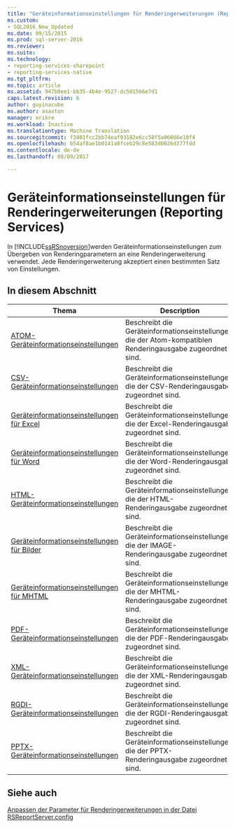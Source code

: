 ```yaml
---
title: "Geräteinformationseinstellungen für Renderingerweiterungen (Reporting Services) | Microsoft Docs"
ms.custom:
- SQL2016_New_Updated
ms.date: 09/15/2015
ms.prod: sql-server-2016
ms.reviewer: 
ms.suite: 
ms.technology:
- reporting-services-sharepoint
- reporting-services-native
ms.tgt_pltfrm: 
ms.topic: article
ms.assetid: 947b0ee1-bb35-4b4e-9527-dc501566e7d1
caps.latest.revision: 6
author: guyinacube
ms.author: asaxton
manager: erikre
ms.workload: Inactive
ms.translationtype: Machine Translation
ms.sourcegitcommit: f3481fcc2bb74eaf93182e6cc58f5a06666e10f4
ms.openlocfilehash: b54af8ae1b0141a0fceb29c8e583d0026d377fdd
ms.contentlocale: de-de
ms.lasthandoff: 08/09/2017

---
```

# <a name="device-information-settings-for-rendering-extensions-reporting-services"></a>Geräteinformationseinstellungen für Renderingerweiterungen (Reporting Services)
  In [!INCLUDE[ssRSnoversion](../includes/ssrsnoversion-md.md)]werden Geräteinformationseinstellungen zum Übergeben von Renderingparametern an eine Renderingerweiterung verwendet. Jede Renderingerweiterung akzeptiert einen bestimmten Satz von Einstellungen.  
  
## <a name="in-this-section"></a>In diesem Abschnitt  
  
|Thema|Description|  
|-----------|-----------------|  
|[ATOM-Geräteinformationseinstellungen](../reporting-services/atom-device-information-settings.md)|Beschreibt die Geräteinformationseinstellungen, die der Atom-kompatiblen Renderingausgabe zugeordnet sind.|  
|[CSV-Geräteinformationseinstellungen](../reporting-services/csv-device-information-settings.md)|Beschreibt die Geräteinformationseinstellungen, die der CSV-Renderingausgabe zugeordnet sind.|  
|[Geräteinformationseinstellungen für Excel](../reporting-services/excel-device-information-settings.md)|Beschreibt die Geräteinformationseinstellungen, die der Excel-Renderingausgabe zugeordnet sind.|  
|[Geräteinformationseinstellungen für Word](../reporting-services/word-device-information-settings.md)|Beschreibt die Geräteinformationseinstellungen, die der Word-Renderingausgabe zugeordnet sind.|  
|[HTML-Geräteinformationseinstellungen](../reporting-services/html-device-information-settings.md)|Beschreibt die Geräteinformationseinstellungen, die der HTML-Renderingausgabe zugeordnet sind.|  
|[Geräteinformationseinstellungen für Bilder](../reporting-services/image-device-information-settings.md)|Beschreibt die Geräteinformationseinstellungen, die der IMAGE-Renderingausgabe zugeordnet sind.|  
|[Geräteinformationseinstellungen für MHTML](../reporting-services/mhtml-device-information-settings.md)|Beschreibt die Geräteinformationseinstellungen, die der MHTML-Renderingausgabe zugeordnet sind.|  
|[PDF-Geräteinformationseinstellungen](../reporting-services/pdf-device-information-settings.md)|Beschreibt die Geräteinformationseinstellungen, die der PDF-Renderingausgabe zugeordnet sind.|  
|[XML-Geräteinformationseinstellungen](../reporting-services/xml-device-information-settings.md)|Beschreibt die Geräteinformationseinstellungen, die der XML-Renderingausgabe zugeordnet sind.|  
|[RGDI-Geräteinformationseinstellungen](../reporting-services/rgdi-device-information-settings.md)|Beschreibt die Geräteinformationseinstellungen, die der RGDI-Renderingausgabe zugeordnet sind.|  
|[PPTX-Geräteinformationseinstellungen](../reporting-services/pptx-device-information-settings.md)|Beschreibt die Geräteinformationseinstellungen, die der PPTX-Renderingausgabe zugeordnet sind.|  
  
## <a name="see-also"></a>Siehe auch  
 [Anpassen der Parameter für Renderingerweiterungen in der Datei RSReportServer.config](../reporting-services/customize-rendering-extension-parameters-in-rsreportserver-config.md)  
  
  

